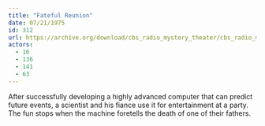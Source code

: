 ```yaml
---
title: "Fateful Reunion"
date: 07/21/1975
id: 312
url: https://archive.org/download/cbs_radio_mystery_theater/cbs_radio_mystery_theater-0301-0350.zip/cbs_radio_mystery_theater-0301-0350%2Fcbsrmt_0312_fateful_reunion.mp3
actors:
  - 16
  - 136
  - 141
  - 63
---
```

After successfully developing a highly advanced computer that can predict future events, a scientist and his fiance use it for entertainment at a party. The fun stops when the machine foretells the death of one of their fathers.